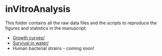 # inVitroAnalysis

This folder contains all the raw data files and the scripts
to reproduce the figures and statistics in the manuscript.

- [Growth curves/](/GrowthCurves)
- [Survival in water/](/WaterSurvival)  
- Human bacterial strains - coming soon!
